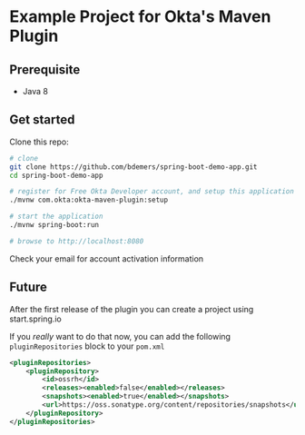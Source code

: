 Example Project for Okta's Maven Plugin
=======================================

## Prerequisite

- Java 8

## Get started 

Clone this repo:

```bash
# clone
git clone https://github.com/bdemers/spring-boot-demo-app.git
cd spring-boot-demo-app

# register for Free Okta Developer account, and setup this application
./mvnw com.okta:okta-maven-plugin:setup

# start the application
./mvnw spring-boot:run

# browse to http://localhost:8080
```

Check your email for account activation information

## Future

After the first release of the plugin you can create a project using start.spring.io

If you _really_ want to do that now, you can add the following `pluginRepositories` block to your `pom.xml`

```xml
<pluginRepositories>
    <pluginRepository>
        <id>ossrh</id>
        <releases><enabled>false</enabled></releases>
        <snapshots><enabled>true</enabled></snapshots>
        <url>https://oss.sonatype.org/content/repositories/snapshots</url>
    </pluginRepository>
</pluginRepositories>
```